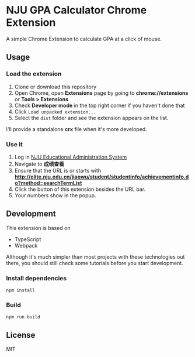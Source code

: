 # NJU GPA Calculator Chrome Extension

A simple Chrome Extension to calculate GPA at a click of mouse.

## Usage

### Load the extension

1. Clone or download this repository
2. Open Chrome, open **Extensions** page by going to **chrome://extensions** or **Tools > Extensions** 
3. Check **Developer mode** in the top right corner if you haven't done that
4. Click `Load unpacked extension...`
5. Select the `dist` folder and see the extension appears on the list.

I'll provide a standalone **crx** file when it's more developed.

### Use it 
1. Log in [NJU Educational Administration System](https://elite.nju.edu.cn/jiaowu/)
2. Navigate to **成绩查看**
3. Ensure that the URL is or starts with **http://elite.nju.edu.cn/jiaowu/student/studentinfo/achievementinfo.do?method=searchTermList**
4. Click the button of this extension besides the URL bar.
5. Your numbers show in the popup.

## Development

This extension is based on
- TypeScript
- Webpack

Although it's much simpler than most projects with these technologies out there, you should still check some tutorials before you start development.

### Install dependencies

`npm install`

### Build 

`npm run build`

## License

MIT